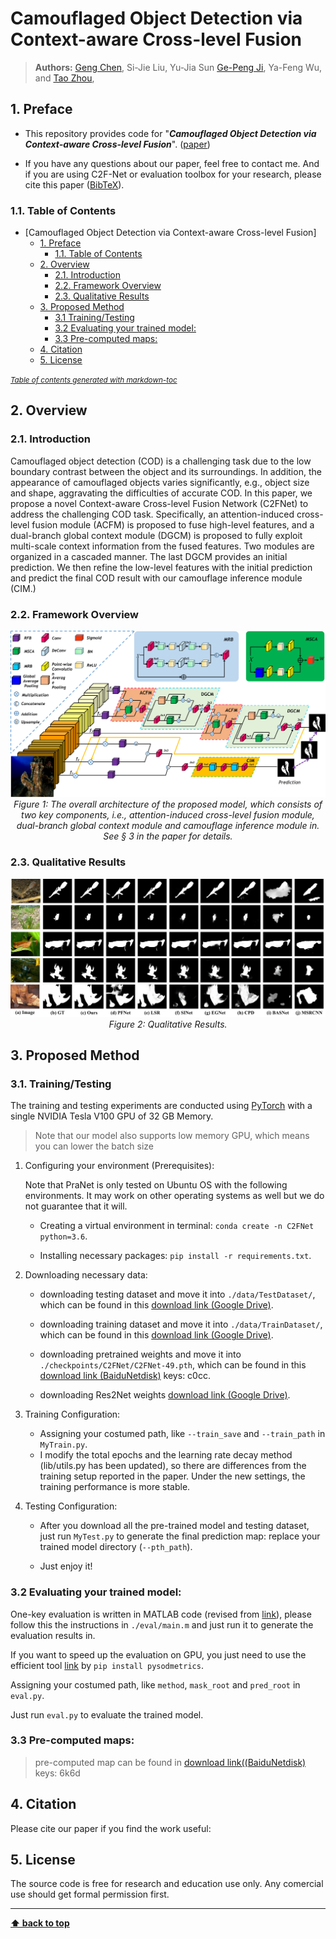 # Camouflaged Object Detection via Context-aware Cross-level Fusion
> **Authors:** 
> [Geng Chen](https://www.researchgate.net/profile/Geng_Chen13),
>Si-Jie Liu,
>Yu-Jia Sun
> [Ge-Peng Ji](https://scholar.google.com/citations?user=oaxKYKUAAAAJ&hl=en),
>Ya-Feng Wu, and
> [Tao Zhou](https://taozh2017.github.io/),

## 1. Preface

- This repository provides code for "_**Camouflaged Object Detection via Context-aware Cross-level Fusion**_". 
([paper]())

- If you have any questions about our paper, feel free to contact me. And if you are using C2F-Net
or evaluation toolbox for your research, please cite this paper ([BibTeX](#4-citation)).




### 1.1. Table of Contents

- [Camouflaged Object Detection via Context-aware Cross-level Fusion]
  * [1. Preface](#1-preface)
    + [1.1. Table of Contents](#11-table-of-contents)
  * [2. Overview](#2-overview)
    + [2.1. Introduction](#21-introduction)
    + [2.2. Framework Overview](#22-framework-overview)
    + [2.3. Qualitative Results](#23-qualitative-results)
  * [3. Proposed Method](#3-proposed-baseline)
    + [3.1 Training/Testing](#31-training-testing)
    + [3.2 Evaluating your trained model:](#32-evaluating-your-trained-model-)
    + [3.3 Pre-computed maps:](#33-pre-computed-maps)
  * [4. Citation](#4-citation)
  * [5. License](#5-license)

<small><i><a href='http://ecotrust-canada.github.io/markdown-toc/'>Table of contents generated with markdown-toc</a></i></small>

## 2. Overview

### 2.1. Introduction

Camouflaged object detection (COD) is a challenging task due to the low boundary contrast between the object and its surroundings. In addition, the appearance of camouflaged objects varies significantly, e.g., object size and shape, aggravating the difficulties of accurate COD. In this paper, we propose a novel Context-aware Cross-level Fusion Network (C2FNet) to address the challenging COD task. Specifically,  an attention-induced cross-level fusion module (ACFM) is proposed to fuse high-level features, and a dual-branch global context module (DGCM) is proposed to fully exploit multi-scale context information from the fused features. Two modules are organized in a cascaded manner. The last DGCM provides an initial prediction. We then refine the low-level features  with the initial prediction and predict the final COD result with our camouflage inference module (CIM.)
### 2.2. Framework Overview

<p align="center">
    <img src="Images/net.png"/> <br />
    <em> 
    Figure 1: The overall architecture of the proposed model, which consists of two key components, i.e., attention-induced cross-level fusion module, dual-branch global context module and camouflage inference module in. See § 3 in the paper for details.
    </em>
</p>

### 2.3. Qualitative Results

<p align="center">
    <img src="Images/results.png"/> <br />
    <em> 
    Figure 2: Qualitative Results.
    </em>
</p>

## 3. Proposed Method

### 3.1. Training/Testing

The training and testing experiments are conducted using [PyTorch](https://github.com/pytorch/pytorch) with a single NVIDIA Tesla V100 GPU of 32 GB Memory.

> Note that our model also supports low memory GPU, which means you can lower the batch size


1. Configuring your environment (Prerequisites):
   
    Note that PraNet is only tested on Ubuntu OS with the following environments. 
    It may work on other operating systems as well but we do not guarantee that it will.
    
    + Creating a virtual environment in terminal: `conda create -n C2FNet python=3.6`.
    
    + Installing necessary packages: `pip install -r requirements.txt`.

1. Downloading necessary data:

    + downloading testing dataset and move it into `./data/TestDataset/`, 
    which can be found in this [download link (Google Drive)](https://drive.google.com/file/d/1o8OfBvYE6K-EpDyvzsmMPndnUMwb540R/view?usp=sharing).
    
    + downloading training dataset and move it into `./data/TrainDataset/`, 
    which can be found in this [download link (Google Drive)](https://drive.google.com/file/d/1lODorfB33jbd-im-qrtUgWnZXxB94F55/view?usp=sharing).
    
    + downloading pretrained weights and move it into `./checkpoints/C2FNet/C2FNet-49.pth`, 
    which can be found in this [download link (BaiduNetdisk)](https://pan.baidu.com/s/1WLRdub4Rz7xSxd-vuMqEaQ)  keys: c0cc.
    
    + downloading Res2Net weights [download link (Google Drive)](https://drive.google.com/file/d/1_1N-cx1UpRQo7Ybsjno1PAg4KE1T9e5J/view?usp=sharing).
   
1. Training Configuration:

    + Assigning your costumed path, like `--train_save` and `--train_path` in `MyTrain.py`.
    + I modify the total epochs and the learning rate decay method (lib/utils.py has been updated), so there are differences from the training setup reported in the paper. Under the new settings, the training performance is more stable.
    


1. Testing Configuration:
    + After you download all the pre-trained model and testing dataset, just run `MyTest.py` to generate the final prediction map: 
    replace your trained model directory (`--pth_path`).


    + Just enjoy it!

### 3.2 Evaluating your trained model:

One-key evaluation is written in MATLAB code (revised from [link](https://github.com/DengPingFan/CODToolbox)), 
please follow this the instructions in `./eval/main.m` and just run it to generate the evaluation results in.

If you want to speed up the evaluation on GPU, you just need to use the efficient tool [link](https://github.com/lartpang/PySODMetrics) by `pip install pysodmetrics`.

Assigning your costumed path, like `method`, `mask_root` and `pred_root` in `eval.py`.

Just run `eval.py` to evaluate the trained model.



### 3.3 Pre-computed maps: 
> pre-computed map can be found in [download link((BaiduNetdisk)](https://pan.baidu.com/s/18NV-lPs6vbk80wH88Ugzyg)  keys: 6k6d

## 4. Citation

Please cite our paper if you find the work useful: 


## 5. License

The source code is free for research and education use only. Any comercial use should get formal permission first.

---

**[⬆ back to top](#0-preface)**
